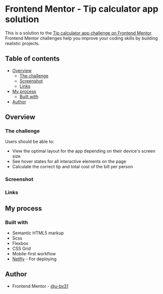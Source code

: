 # Frontend Mentor - Tip calculator app solution

This is a solution to the [Tip calculator app challenge on Frontend Mentor](https://www.frontendmentor.io/challenges/tip-calculator-app-ugJNGbJUX). Frontend Mentor challenges help you improve your coding skills by building realistic projects.

## Table of contents

- [Overview](#overview)
  - [The challenge](#the-challenge)
  - [Screenshot](#screenshot)
  - [Links](#links)
- [My process](#my-process)
  - [Built with](#built-with)
- [Author](#author)



## Overview

### The challenge

Users should be able to:

- View the optimal layout for the app depending on their device's screen size
- See hover states for all interactive elements on the page
- Calculate the correct tip and total cost of the bill per person

### Screenshot

<!-- - Desktop Screen :
![Desktop Screen](/src/images/screenShot/loopstudios031.png)

- Mobile Screen :
![Desktop Screen](/src/images/screenShot/loopstudios031.mobile.png)

- Ipad Screen :
![Desktop Screen](/src/images/screenShot/loopstudios031.iPad.png) -->


### Links
<!-- 
- Solution URL: [LoopStudios](https://loopstudios031.netlify.app/) -->
<!-- - Live Site URL: [Add live site URL here](https://your-live-site-url.com) -->

## My process

### Built with

- Semantic HTML5 markup
- Scss
- Flexbox
- CSS Grid
- Mobile-first workflow
- [Netfly](https://app.netlify.com/) - For deploying


## Author

- Frontend Mentor - [@u-bx31](https://www.frontendmentor.io/profile/u-bx31)



